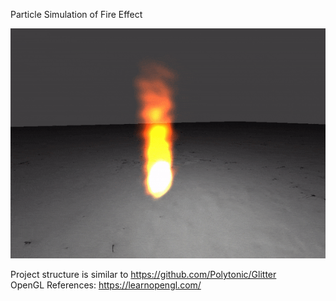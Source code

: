 Particle Simulation of Fire Effect

![Alt Text](https://github.com/ryantonini/particleSimulation/blob/master/Simulation.gif)

Project structure is similar to https://github.com/Polytonic/Glitter <br/>
OpenGL References: https://learnopengl.com/ 
